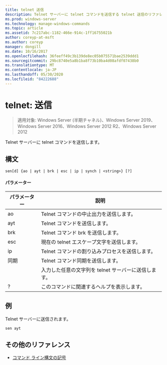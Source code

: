 ```yaml
---
title: telnet 送信
description: Telnet サーバーに telnet コマンドを送信する telnet 送信のリファレンストピックです。
ms.prod: windows-server
ms.technology: manage-windows-commands
ms.topic: article
ms.assetid: 7c217abc-1182-466e-914c-1ff16755021b
author: coreyp-at-msft
ms.author: coreyp
manager: dongill
ms.date: 10/16/2017
ms.openlocfilehash: 36feeff49c3b139de8ec05b075571bae2539ddd1
ms.sourcegitcommit: 29bc8740e5a8b1ba8f73b10ba4d08afdf07438b0
ms.translationtype: MT
ms.contentlocale: ja-JP
ms.lasthandoff: 05/30/2020
ms.locfileid: "84222688"
---
```

# <a name="telnet-send"></a>telnet: 送信

> 適用対象: Windows Server (半期チャネル)、Windows Server 2019、Windows Server 2016、Windows Server 2012 R2、Windows Server 2012

Telnet サーバーに telnet コマンドを送信します。

## <a name="syntax"></a>構文
```
sen[d] {ao | ayt | brk | esc | ip | synch | <string>} [?]
```
#### <a name="parameters"></a>パラメーター

| パラメーター |                     説明                      |
|-----------|------------------------------------------------------|
|    ao     |       Telnet コマンドの中止出力を送信します。        |
|    ayt    |       Telnet コマンドを送信します。       |
|    brk    |            Telnet コマンド brk を送信します。            |
|    esc    |      現在の telnet エスケープ文字を送信します。      |
|    ip     |     Telnet コマンドの割り込みプロセスを送信します。     |
|   同期   |           Telnet コマンド同期を送信します。           |
| <string>  | 入力した任意の文字列を telnet サーバーに送信します。 |
|     ?     |     このコマンドに関連するヘルプを表示します。      |

## <a name="examples"></a>例
Telnet サーバーに送信されます。
```
sen ayt
```
## <a name="additional-references"></a>その他のリファレンス
- [コマンド ライン構文の記号](command-line-syntax-key.md)
